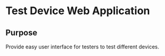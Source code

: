 # Test Device Web Application

## Purpose

Provide easy user interface for testers to test different devices.

